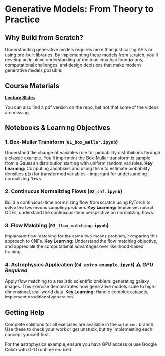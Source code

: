 # Generative Models: From Theory to Practice

## Why Build from Scratch?

Understanding generative models requires more than just calling APIs or using pre-built libraries. By implementing these models from scratch, you'll develop an intuitive understanding of the mathematical foundations, computational challenges, and design decisions that make modern generative models possible. 

## Course Materials

**[Lecture Slides](https://slides.com/carolcuesta/heidelberg_summer_school)** 

You can also find a pdf version on the repo, but not that some of the videos are missing.

## Notebooks & Learning Objectives

### 1. **Box-Muller Transform** (`01_box_muller.ipynb`)
Understand the change of variables rule for probability distributions through a classic example. You'll implement the Box-Muller transform to sample from a Gaussian distribution starting with uniform random variables. **Key Learning:** Computing Jacobians and using them to estimate probability densities p(x) for transformed variables—important for understanding normalizing flows.

### 2. **Continuous Normalizing Flows** (`02_cnf.ipynb`)
Build a continuous-time normalizing flow from scratch using PyTorch to solve the two moons sampling problem. **Key Learning:** Implement neural ODEs, understand the continuous-time perspective on normalizing flows.

### 3. **Flow Matching** (`03_flow_matching.ipynb`)
Implement flow matching for the same two moons problem, comparing this approach to CNFs. **Key Learning:** Understand the flow matching objective, and appreciate the computational advantages over likelihood-based training.

### 4. **Astrophysics Application** (`04_astro_example.ipynb`) ⚠️ *GPU Required*
Apply flow matching to a realistic scientific problem: generating galaxy images. This exercise demonstrates how generative models scale to high-dimensional, real-world data. **Key Learning:** Handle complex datasets, implement conditional generation.

## Getting Help

Complete solutions for all exercises are available in the `solutions` branch. Use these to check your work or get unstuck, but try implementing each concept yourself first.

For the astrophysics example, ensure you have GPU access or use Google Colab with GPU runtime enabled.

